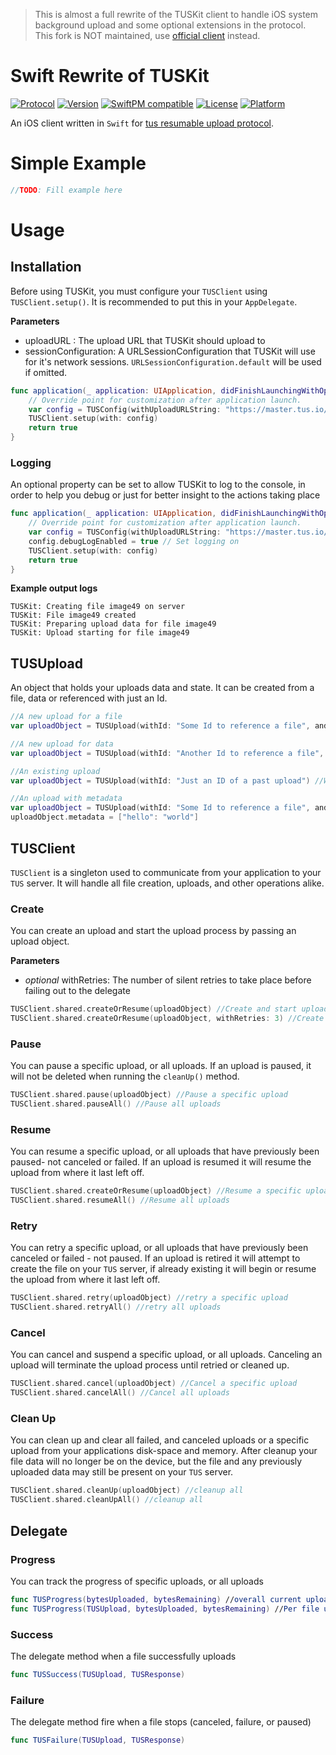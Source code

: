 > This is almost a full rewrite of the TUSKit client to handle iOS system background upload and some optional extensions
> in the protocol. This fork is NOT maintained, use [official client](https://github.com/tus/TUSKit) instead.

# Swift Rewrite of TUSKit 
[![Protocol](http://img.shields.io/badge/tus_protocol-v1.0.0-blue.svg?style=flat)](http://tus.io/protocols/resumable-upload.html)
[![Version](https://img.shields.io/cocoapods/v/TUSKit.svg?style=flat)](http://cocoadocs.org/docsets/TUSKit)
[![SwiftPM compatible](https://img.shields.io/badge/SwiftPM-compatible-4BC51D.svg?style=flat)](https://swift.org/package-manager/)
[![License](https://img.shields.io/cocoapods/l/TUSKit.svg?style=flat)](http://cocoadocs.org/docsets/TUSKit)
[![Platform](https://img.shields.io/cocoapods/p/TUSKit.svg?style=flat)](http://cocoadocs.org/docsets/TUSKit)

An iOS client written in `Swift` for [tus resumable upload protocol](http://tus.io/).


# Simple Example

```Swift
//TODO: Fill example here

```

# Usage

## Installation

Before using TUSKit, you must configure your `TUSClient`  using `TUSClient.setup()`. It is recommended to put this in your `AppDelegate`.

**Parameters**
- uploadURL : The upload URL that TUSKit should upload to
- sessionConfiguration: A URLSessionConfiguration that  TUSKit will use for it's network sessions. `URLSessionConfiguration.default` will be used if omitted.

```Swift
func application(_ application: UIApplication, didFinishLaunchingWithOptions launchOptions: [UIApplicationLaunchOptionsKey: Any]?) -> Bool {
    // Override point for customization after application launch.
    var config = TUSConfig(withUploadURLString: "https://master.tus.io/files", andSessionConfig: URLSessionConfiguration.default)
    TUSClient.setup(with: config)
    return true
}
```

### Logging

An optional property can be set to allow TUSKit to log to the console, in order to help you debug or just for better insight to the actions taking place

```Swift
func application(_ application: UIApplication, didFinishLaunchingWithOptions launchOptions: [UIApplicationLaunchOptionsKey: Any]?) -> Bool {
    // Override point for customization after application launch.
    var config = TUSConfig(withUploadURLString: "https://master.tus.io/files", andSessionConfig: URLSessionConfiguration.default)
    config.debugLogEnabled = true // Set logging on
    TUSClient.setup(with: config)
    return true
}
```

**Example output logs**
```
TUSKit: Creating file image49 on server
TUSKit: File image49 created
TUSKit: Preparing upload data for file image49
TUSKit: Upload starting for file image49
```

## TUSUpload
An object that holds your uploads data and state. It can be created from a file, data or referenced with just an Id.

```Swift 
//A new upload for a file
var uploadObject = TUSUpload(withId: "Some Id to reference a file", andFile: "FilePathHere")

//A new upload for data
var uploadObject = TUSUpload(withId: "Another Id to reference a file", andData: DataObject)

//An existing upload
var uploadObject = TUSUpload(withId: "Just an ID of a past upload") //Will fail out if data on the device matching the ID isn't found.

//An upload with metadata
var uploadObject = TUSUpload(withId: "Some Id to reference a file", andFile: "FilePathHere")
uploadObject.metadata = ["hello": "world"]

```

## TUSClient
`TUSClient` is a singleton used to communicate from your application to your `TUS` server. It will handle all file creation, uploads, and other operations alike.

### Create
You can create an upload and start the upload process by passing an upload object.

**Parameters**

- *optional* withRetries: The number of silent retries to take place before failing out to the delegate

```Swift
TUSClient.shared.createOrResume(uploadObject) //Create and start upload
TUSClient.shared.createOrResume(uploadObject, withRetries: 3) //Create and start upload
```

### Pause
You can pause a specific upload, or all uploads. If an upload is paused, it will not be deleted when running the `cleanUp()` method.

```Swift
TUSClient.shared.pause(uploadObject) //Pause a specific upload
TUSClient.shared.pauseAll() //Pause all uploads
```

### Resume
You can resume a specific upload, or all uploads that have previously been paused- not canceled or failed. If an upload is resumed it will resume the upload from where it last left off.

```Swift
TUSClient.shared.createOrResume(uploadObject) //Resume a specific upload
TUSClient.shared.resumeAll() //Resume all uploads
```

### Retry
You can retry a specific upload, or all uploads that have previously been canceled or failed - not paused. If an upload is retired it will attempt to create the file on your `TUS` server, if already existing it will begin or resume the upload from where it last left off.

```Swift
TUSClient.shared.retry(uploadObject) //retry a specific upload
TUSClient.shared.retryAll() //retry all uploads
```

### Cancel
You can cancel and suspend a specific upload, or all uploads. Canceling an upload will terminate the upload process until retried or cleaned up.

```Swift
TUSClient.shared.cancel(uploadObject) //Cancel a specific upload
TUSClient.shared.cancelAll() //Cancel all uploads
```

### Clean Up
You can clean up and clear all failed, and canceled uploads or a specific upload from your applications disk-space and memory. After cleanup your file data will no longer be on the device, but the file and any previously uploaded data may still be present on your `TUS` server. 

```Swift
TUSClient.shared.cleanUp(uploadObject) //cleanup all
TUSClient.shared.cleanUpAll() //cleanup all
```

## Delegate

### Progress 
You can track the progress of specific uploads, or all uploads
```Swift
func TUSProgress(bytesUploaded, bytesRemaining) //overall current upload progress
func TUSProgress(TUSUpload, bytesUploaded, bytesRemaining) //Per file upload progress
```

### Success
The delegate method when a file successfully uploads
```Swift
func TUSSuccess(TUSUpload, TUSResponse)
```

### Failure
The delegate method fire when a file stops (canceled, failure, or paused)


```Swift
func TUSFailure(TUSUpload, TUSResponse)
```
